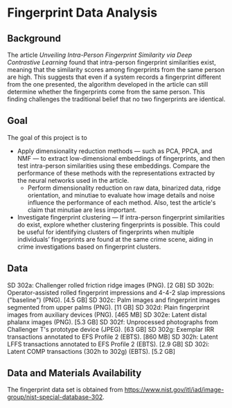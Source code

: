 # Fingerprint Data Analysis
## Background
The article *Unveiling Intra-Person Fingerprint Similarity via Deep Contrastive Learning* found that intra-person fingerprint similarities exist, meaning that the similarity scores among fingerprints from the same person are high. This suggests that even if a system records a fingerprint different from the one presented, the algorithm developed in the article can still determine whether the fingerprints come from the same person. This finding challenges the traditional belief that no two fingerprints are identical.

## Goal
The goal of this project is to 
- Apply dimensionality reduction methods — such as PCA, PPCA, and NMF — to extract low-dimensional embeddings of fingerprints, and then test intra-person similarities using these embeddings. Compare the performance of these methods with the representations extracted by the neural networks used in the article.
  - Perform dimensionality reduction on raw data, binarized data, ridge orientation, and minutiae to evaluate how image details and noise influence the performance of each method. Also, test the article's claim that minutiae are less important.
- Investigate fingerprint clustering — If intra-person fingerprint similarities do exist, explore whether clustering fingerprints is possible. This could be useful for identifying clusters of fingerprints when multiple individuals’ fingerprints are found at the same crime scene, aiding in crime investigations based on fingerprint clusters.
  
## Data
SD 302a: Challenger rolled friction ridge images (PNG).  [2 GB]
SD 302b: Operator-assisted rolled fingerprint impressions and 4-4-2 slap impressions ("baseline") (PNG). [4.5 GB]
SD 302c: Palm images and fingerprint images segmented from upper palms (PNG). [11 GB]
SD 302d: Plain fingerprint images from auxiliary devices (PNG). [465 MB]
SD 302e: Latent distal phalanx images (PNG). [5.3 GB]
SD 302f: Unprocessed photographs from Challenger T's prototype device (JPEG). [63 GB]
SD 302g: Exemplar IRR transactions annotated to EFS Profile 2 (EBTS). [860 MB]
SD 302h: Latent LFFS transactions annotated to EFS Profile 2 (EBTS). [2.9 GB]
SD 302i: Latent COMP transactions (302h to 302g) (EBTS). [5.2 GB]

## Data and Materials Availability
The fingerprint data set is obtained from https://www.nist.gov/itl/iad/image-group/nist-special-database-302.